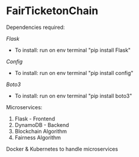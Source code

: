 # FairTicketonChain

Dependencies required:

*Flask*
- To install: run on env terminal "pip install Flask"

*Config*
- To install: run on env terminal "pip install config"

*Boto3*
- To install: run on env terminal "pip install boto3"

Microservices:
1. Flask - Frontend
2. DynamoDB - Backend
3. Blockchain Algorithm
4. Fairness Algorithm

Docker & Kubernetes to handle microservices
